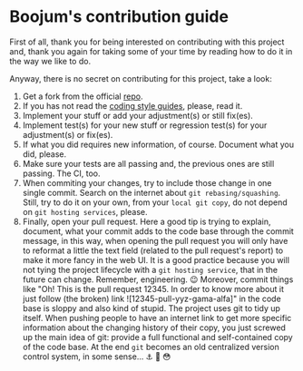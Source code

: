 # Boojum's contribution guide

First of all, thank you for being interested on contributing with this project and,
thank you again for taking some of your time by reading how to do it in the way we
like to do.

Anyway, there is no secret on contributing for this project, take a look:

1. Get a fork from the official [repo](https://github.com/rafael-santiago/boojum).
2. If you has not read the [coding style guides](https://github.com/rafael-santiago/boojum/blob/main/doc/Codingstyle.md),
   please, read it.
3. Implement your stuff or add your adjustment(s) or still fix(es).
4. Implement test(s) for your new stuff or regression test(s) for your adjustment(s) or fix(es).
5. If what you did requires new information, of course. Document what you did, please.
6. Make sure your tests are all passing and, the previous ones are still passing. The CI, too.
7. When commiting your changes, try to include those change in one single commit.
   Search on the internet about ``git rebasing/squashing``. Still, try to do it on your own,
   from your ``local git copy``, do not depend on ``git hosting services``, please.
8. Finally, open your pull request. Here a good tip is trying to explain, document, what your commit adds to the code base
   through the commit message, in this way, when opening the pull request you will only have to reformat a little the
   text field (related to the pull request's report) to make it more fancy in the web UI. It is a good practice
   because you will not tying the project lifecycle with a ``git hosting service``, that in the future can change.
   Remember, engineering. :wink: Moreover, commit things like "Oh! This is the pull request 12345. In order to know
   more about it just follow (the broken) link ![12345-pull-yyz-gama-alfa]" in the code base is sloppy and also kind
   of stupid. The project uses git to tidy up itself. When pushing people to have an internet link to get more specific
   information about the changing history of their copy, you just screwed up the main idea of git: provide a full
   functional and self-contained copy of the code base. At the end ``git`` becomes an old centralized version control
   system, in some sense... :anchor: :exploding_head: :flushed:
